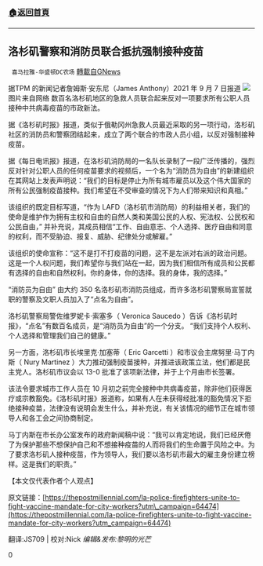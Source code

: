 ###  [:house:返回首頁](https://github.com/ourhimalayas/txt)
---


## 洛杉矶警察和消防员联合抵抗强制接种疫苗
` 喜马拉雅-华盛顿DC农场` [轉載自GNews](https://gnews.org/zh-hans/1522754/)

据TPM 的新闻记者詹姆斯·安东尼（James Anthony）2021 年 9 月 7 日报道
![](https://assets.gnews.org/wp-content/uploads/2021/09/Picture1-6.png)图片来自网络
数百名洛杉矶地区的急救人员联合起来反对一项要求所有公职人员接种中共病毒疫苗的市政新法。

据《洛杉矶时报》报道，类似于俄勒冈州急救人员最近采取的另一项行动，洛杉矶社区的消防员和警察团结起来，成立了两个联合的市政人员小组，以反对强制接种疫苗。

据《每日电讯报》报道，在洛杉矶消防局的一名队长录制了一段广泛传播的，强烈反对针对公职人员的任何疫苗要求的视频后，一个名为“消防员为自由”的新建组织在其网站上发表声明说：“我们的目标是停止为所有城市雇员以及这个伟大国家的所有公民强制疫苗接种。我们希望在不受审查的情况下为人们带来知识和真相。”

该组织的既定目标写道，“作为 LAFD（洛杉矶市消防局）的利益相关者，我们的使命是维护作为拥有主权和自由的自然人类和美国公民的人权、宪法权、公民权和公民自由，” 并补充说，其成员相信“工作、自由意志、个人选择、医疗自由和同意的权利，而不受胁迫、报复、威胁、纪律处分或解雇。”

该组织的使命宣称：“这不是打不打疫苗的问题，这不是左派对右派的政治问题。这是一个人权问题，我们希望你与我们站在一起，因为我们相信所有成员和公民都有选择的自由和自然权利。你的身体，你的选择。我的身体，我的选择。”

“消防员为自由” 由大约 350 名洛杉矶市消防员组成，而许多洛杉矶警察局宣誓就职的警察及文职人员加入了“点名为自由”。

洛杉矶警察局警佐维罗妮卡·索塞多（ Veronica Saucedo ）告诉《洛杉矶时报》，“点名”有数百名成员，是“消防员为自由”的一个分支。 “我们支持个人权利、个人选择和管理我们自己的健康。”

另一方面，洛杉矶市长埃里克·加塞蒂（ Eric Garcetti ）和市议会主席努里·马丁内斯（ Nury Martinez ）大力推动强制疫苗接种，并推进该政策立法，他们都是民主党人。洛杉矶市议会以 13-0 批准了该项新法律，并于上个月由市长签署。

该法令要求城市工作人员在 10 月初之前完全接种中共病毒疫苗，除非他们获得医疗或宗教豁免。《洛杉矶时报》报道称，如果有人在未获得经批准的豁免情况下拒绝接种疫苗，法律没有说明会发生什么，并补充说，有关该情况的细节正在城市领导人和各工会之间协商制定。

马丁内斯在市长办公室发布的政府新闻稿中说：“我可以肯定地说，我们已经厌倦了为保护那些不想保护自己和不想接种疫苗的人而将我们的生命置于风险之中。为了要求洛杉矶人接种疫苗，作为领导人，我们要以洛杉矶市最大的雇主身份建立榜样。这是我们的职责。”

【本文仅代表作者个人观点】

原文链接：[https://thepostmillennial.com/la-police-firefighters-unite-to-fight-vaccine-mandate-for-city-workers?utm\_campaign=64474](https://thepostmillennial.com/la-police-firefighters-unite-to-fight-vaccine-mandate-for-city-workers?utm_campaign=64474)

翻译:JS709 | 校对:Nick 
*编辑&发布:黎明的光芒*

0
